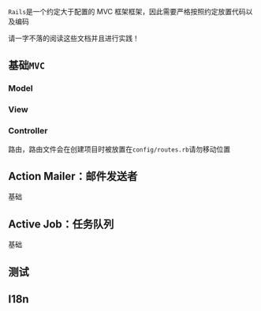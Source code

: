 
<p id="uC98N2ZUTN1jFUKsYridRX">

`Rails`是一个约定大于配置的 MVC 框架框架，因此需要严格按照约定放置代码以及编码

</p>

<p id="oZyy3wZis493PaUSPC21W5">

请一字不落的阅读这些文档并且进行实践！

</p>

<p id="wxn5doNkPdMtoi6tmMPMCT">



</p>

<p id="67BnmALb72ABMXFq1CmsaY">

## 基础`MVC`

</p>

<p id="3nqzM3yrt2ZqRmcC8yH2sT">

### Model

</p>

<p id="aFXms3xmmGqiJLSbP2Jsh9">



</p>

<p id="wUavMMhKMRAJgLSVVBFZ9q">

### View

</p>

<p id="tqvP4uvstvZLZPLFUMRPVD">



</p>

<p id="oaqzCik23eBqkkCiiwNVsf">

### Controller

</p>

<p id="9nceF6HTKV4kKvFHHhrsUe">



</p>

<p id="r6S1NBMHouXfw9uNPmjcbt">

路由，路由文件会在创建项目时被放置在`config/routes.rb`请勿移动位置

</p>

<p id="uU3ywKJCV7jL1AWaDweTUr">



</p>

<p id="eXEFgMwS6wpHsZHjVcuGuw">

## Action Mailer：邮件发送者

</p>

<p id="dgKfGJBuGV8krt4ZAiGBdd">

基础

</p>

<p id="jEhXgeTUiYcxNrLW9gPEPY">



</p>

<p id="iDE5uw9KRyRGgfUYjbqmHf">

## Active Job：任务队列

</p>

<p id="6y9FS5FrHuSNwurZ2PQNj8">

基础

</p>

<p id="u6RDXC2Scjgrp51acC13U8">



</p>

<p id="gKkwWtDLh4HHCdCobWqQxv">

## 测试

</p>

<p id="wAnJaP8jzd1hsKZ3d2wVMB">



</p>

<p id="uYBCyYraSr4VbHJvZoSNne">

## I18n

</p>

<p id="r2dqgwWRf4BWKB4XxHiYUh">



</p>

<p id="cepbewqMAxe6S2pZS9YHzr">



</p>
